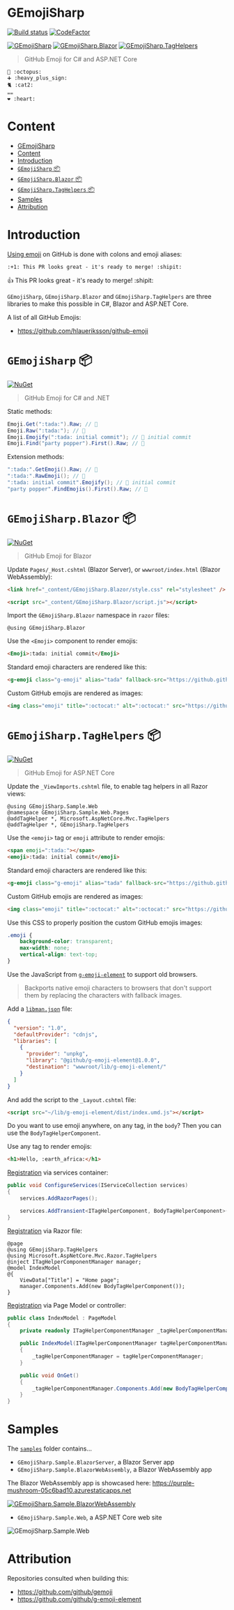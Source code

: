 # GEmojiSharp

[![Build status](https://github.com/hlaueriksson/GEmojiSharp/workflows/build/badge.svg)](https://github.com/hlaueriksson/GEmojiSharp/actions?query=workflow%3Abuild)
[![CodeFactor](https://www.codefactor.io/repository/github/hlaueriksson/gemojisharp/badge)](https://www.codefactor.io/repository/github/hlaueriksson/gemojisharp)

[![GEmojiSharp](https://img.shields.io/nuget/v/GEmojiSharp.svg?label=GEmojiSharp)](https://www.nuget.org/packages/GEmojiSharp)
[![GEmojiSharp.Blazor](https://img.shields.io/nuget/v/GEmojiSharp.Blazor.svg?label=GEmojiSharp.Blazor)](https://www.nuget.org/packages/GEmojiSharp.Blazor)
[![GEmojiSharp.TagHelpers](https://img.shields.io/nuget/v/GEmojiSharp.TagHelpers.svg?label=GEmojiSharp.TagHelpers)](https://www.nuget.org/packages/GEmojiSharp.TagHelpers)

> GitHub Emoji for C# and ASP.NET Core

```
🐙 :octopus:
➕ :heavy_plus_sign:
🐈 :cat2:
⩵
❤️ :heart:
```

# Content

- [GEmojiSharp](#gemojisharp)
- [Content](#content)
- [Introduction](#introduction)
- [`GEmojiSharp` 📦](#gemojisharp-)
- [`GEmojiSharp.Blazor` 📦](#gemojisharpblazor-)
- [`GEmojiSharp.TagHelpers` 📦](#gemojisharptaghelpers-)
- [Samples](#samples)
- [Attribution](#attribution)

# Introduction

[Using emoji](https://help.github.com/en/articles/basic-writing-and-formatting-syntax#using-emoji) on GitHub is done with colons and emoji aliases:

`:+1: This PR looks great - it's ready to merge! :shipit:`

:+1: This PR looks great - it's ready to merge! :shipit:

`GEmojiSharp`, `GEmojiSharp.Blazor` and `GEmojiSharp.TagHelpers` are three libraries to make this possible in C#, Blazor and ASP.NET Core.

A list of all GitHub Emojis:

* https://github.com/hlaueriksson/github-emoji

# `GEmojiSharp` 📦

[![NuGet](https://buildstats.info/nuget/GEmojiSharp)](https://www.nuget.org/packages/GEmojiSharp/)

> GitHub Emoji for C# and .NET

Static methods:

```csharp
Emoji.Get(":tada:").Raw; // 🎉
Emoji.Raw(":tada:"); // 🎉
Emoji.Emojify(":tada: initial commit"); // 🎉 initial commit
Emoji.Find("party popper").First().Raw; // 🎉
```

Extension methods:

```csharp
":tada:".GetEmoji().Raw; // 🎉
":tada:".RawEmoji(); // 🎉
":tada: initial commit".Emojify(); // 🎉 initial commit
"party popper".FindEmojis().First().Raw; // 🎉
```

# `GEmojiSharp.Blazor` 📦

[![NuGet](https://buildstats.info/nuget/GEmojiSharp.Blazor)](https://www.nuget.org/packages/GEmojiSharp.Blazor/)

> GitHub Emoji for Blazor

Update `Pages/_Host.cshtml` (Blazor Server), or `wwwroot/index.html` (Blazor WebAssembly):

```html
<link href="_content/GEmojiSharp.Blazor/style.css" rel="stylesheet" />
```

```html
<script src="_content/GEmojiSharp.Blazor/script.js"></script>
```

Import the `GEmojiSharp.Blazor` namespace in `razor` files:

```cshtml
@using GEmojiSharp.Blazor
```

Use the `<Emoji>` component to render emojis:

```html
<Emoji>:tada: initial commit</Emoji>
```

Standard emoji characters are rendered like this:

```html
<g-emoji class="g-emoji" alias="tada" fallback-src="https://github.githubassets.com/images/icons/emoji/unicode/1f389.png">🎉</g-emoji>
```

Custom GitHub emojis are rendered as images:

```html
<img class="emoji" title=":octocat:" alt=":octocat:" src="https://github.githubassets.com/images/icons/emoji/octocat.png" height="20" width="20" align="absmiddle">
```

# `GEmojiSharp.TagHelpers` 📦

[![NuGet](https://buildstats.info/nuget/GEmojiSharp.TagHelpers)](https://www.nuget.org/packages/GEmojiSharp.TagHelpers/)

> GitHub Emoji for ASP.NET Core

Update the `_ViewImports.cshtml` file, to enable tag helpers in all Razor views:

```cshtml
@using GEmojiSharp.Sample.Web
@namespace GEmojiSharp.Sample.Web.Pages
@addTagHelper *, Microsoft.AspNetCore.Mvc.TagHelpers
@addTagHelper *, GEmojiSharp.TagHelpers
```

Use the `<emoji>` tag or `emoji` attribute to render emojis:

```html
<span emoji=":tada:"></span>
<emoji>:tada: initial commit</emoji>
```

Standard emoji characters are rendered like this:

```html
<g-emoji class="g-emoji" alias="tada" fallback-src="https://github.githubassets.com/images/icons/emoji/unicode/1f389.png">🎉</g-emoji>
```

Custom GitHub emojis are rendered as images:

```html
<img class="emoji" title=":octocat:" alt=":octocat:" src="https://github.githubassets.com/images/icons/emoji/octocat.png" height="20" width="20" align="absmiddle">
```

Use this CSS to properly position the custom GitHub emojis images:

```css
.emoji {
    background-color: transparent;
    max-width: none;
    vertical-align: text-top;
}
```

Use the JavaScript from [`g-emoji-element`](https://github.com/github/g-emoji-element) to support old browsers.

> Backports native emoji characters to browsers that don't support them by replacing the characters with fallback images.

Add a [`libman.json`](https://docs.microsoft.com/en-us/aspnet/core/client-side/libman/libman-vs?view=aspnetcore-2.2) file:

```json
{
  "version": "1.0",
  "defaultProvider": "cdnjs",
  "libraries": [
    {
      "provider": "unpkg",
      "library": "@github/g-emoji-element@1.0.0",
      "destination": "wwwroot/lib/g-emoji-element/"
    }
  ]
}
```

And add the script to the `_Layout.cshtml` file:

```html
<script src="~/lib/g-emoji-element/dist/index.umd.js"></script>
```

Do you want to use emoji anywhere, on any tag, in the `body`? Then you can use the `BodyTagHelperComponent`.

Use any tag to render emojis:

```html
<h1>Hello, :earth_africa:</h1>
```

[Registration](https://docs.microsoft.com/en-us/aspnet/core/mvc/views/tag-helpers/th-components?view=aspnetcore-2.2#registration-via-services-container) via services container:

```cs
public void ConfigureServices(IServiceCollection services)
{
    services.AddRazorPages();

    services.AddTransient<ITagHelperComponent, BodyTagHelperComponent>();
}
```

[Registration](https://docs.microsoft.com/en-us/aspnet/core/mvc/views/tag-helpers/th-components?view=aspnetcore-2.2#registration-via-razor-file) via Razor file:

```cshtml
@page
@using GEmojiSharp.TagHelpers
@using Microsoft.AspNetCore.Mvc.Razor.TagHelpers
@inject ITagHelperComponentManager manager;
@model IndexModel
@{
    ViewData["Title"] = "Home page";
    manager.Components.Add(new BodyTagHelperComponent());
}
```

[Registration](https://docs.microsoft.com/en-us/aspnet/core/mvc/views/tag-helpers/th-components?view=aspnetcore-2.2#registration-via-page-model-or-controller) via Page Model or controller:

```cs
public class IndexModel : PageModel
{
    private readonly ITagHelperComponentManager _tagHelperComponentManager;

    public IndexModel(ITagHelperComponentManager tagHelperComponentManager)
    {
        _tagHelperComponentManager = tagHelperComponentManager;
    }

    public void OnGet()
    {
        _tagHelperComponentManager.Components.Add(new BodyTagHelperComponent());
    }
}
```

# Samples

The [`samples`](/samples) folder contains...

* `GEmojiSharp.Sample.BlazorServer`, a Blazor Server app
* `GEmojiSharp.Sample.BlazorWebAssembly`, a Blazor WebAssembly app

The Blazor WebAssembly app is showcased here: https://purple-mushroom-05c6bad10.azurestaticapps.net

[![GEmojiSharp.Sample.BlazorWebAssembly](GEmojiSharp.Sample.BlazorWebAssembly.png)](https://purple-mushroom-05c6bad10.azurestaticapps.net)

* `GEmojiSharp.Sample.Web`, a ASP.NET Core web site

![GEmojiSharp.Sample.Web](GEmojiSharp.Sample.Web.png)

# Attribution

Repositories consulted when building this:

* https://github.com/github/gemoji
* https://github.com/github/g-emoji-element
